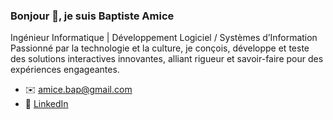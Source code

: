 ### Bonjour 👋, je suis Baptiste Amice

Ingénieur Informatique | Développement Logiciel / Systèmes d’Information  
Passionné par la technologie et la culture, je conçois, développe et teste des solutions interactives innovantes, alliant rigueur et savoir-faire pour des expériences engageantes.

- ✉️ amice.bap@gmail.com  
- 🔗 [LinkedIn](https://www.linkedin.com/in/baptisteamice)
